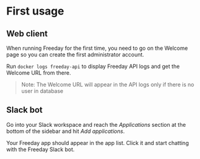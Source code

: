 # First usage

## Web client

When running Freeday for the first time, you need to go on the Welcome page so you can create the first administrator account.

Run `docker logs freeday-api` to display Freeday API logs and get the Welcome URL from there.

> Note: The Welcome URL will appear in the API logs only if there is no user in database

## Slack bot

Go into your Slack workspace and reach the *Applications* section at the bottom of the sidebar and hit *Add applications*.

Your Freeday app should appear in the app list. Click it and start chatting with the Freeday Slack bot.
